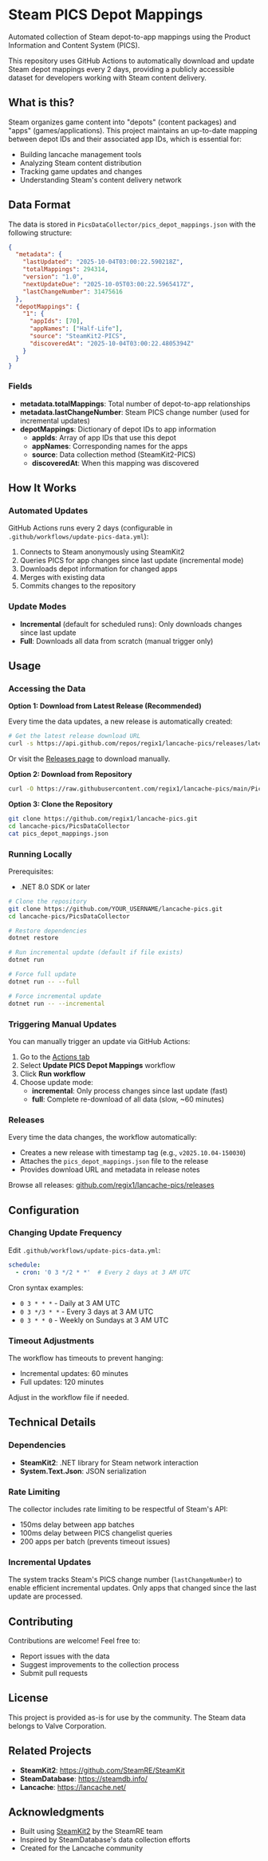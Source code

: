 # Steam PICS Depot Mappings

Automated collection of Steam depot-to-app mappings using the Product Information and Content System (PICS).

This repository uses GitHub Actions to automatically download and update Steam depot mappings every 2 days, providing a publicly accessible dataset for developers working with Steam content delivery.

## What is this?

Steam organizes game content into "depots" (content packages) and "apps" (games/applications). This project maintains an up-to-date mapping between depot IDs and their associated app IDs, which is essential for:

- Building lancache management tools
- Analyzing Steam content distribution
- Tracking game updates and changes
- Understanding Steam's content delivery network

## Data Format

The data is stored in `PicsDataCollector/pics_depot_mappings.json` with the following structure:

```json
{
  "metadata": {
    "lastUpdated": "2025-10-04T03:00:22.590218Z",
    "totalMappings": 294314,
    "version": "1.0",
    "nextUpdateDue": "2025-10-05T03:00:22.5965417Z",
    "lastChangeNumber": 31475616
  },
  "depotMappings": {
    "1": {
      "appIds": [70],
      "appNames": ["Half-Life"],
      "source": "SteamKit2-PICS",
      "discoveredAt": "2025-10-04T03:00:22.4805394Z"
    }
  }
}
```

### Fields

- **metadata.totalMappings**: Total number of depot-to-app relationships
- **metadata.lastChangeNumber**: Steam PICS change number (used for incremental updates)
- **depotMappings**: Dictionary of depot IDs to app information
  - **appIds**: Array of app IDs that use this depot
  - **appNames**: Corresponding names for the apps
  - **source**: Data collection method (SteamKit2-PICS)
  - **discoveredAt**: When this mapping was discovered

## How It Works

### Automated Updates

GitHub Actions runs every 2 days (configurable in `.github/workflows/update-pics-data.yml`):

1. Connects to Steam anonymously using SteamKit2
2. Queries PICS for app changes since last update (incremental mode)
3. Downloads depot information for changed apps
4. Merges with existing data
5. Commits changes to the repository

### Update Modes

- **Incremental** (default for scheduled runs): Only downloads changes since last update
- **Full**: Downloads all data from scratch (manual trigger only)

## Usage

### Accessing the Data

**Option 1: Download from Latest Release (Recommended)**

Every time the data updates, a new release is automatically created:

```bash
# Get the latest release download URL
curl -s https://api.github.com/repos/regix1/lancache-pics/releases/latest | jq -r '.assets[0].browser_download_url' | xargs curl -LO
```

Or visit the [Releases page](https://github.com/regix1/lancache-pics/releases/latest) to download manually.

**Option 2: Download from Repository**

```bash
curl -O https://raw.githubusercontent.com/regix1/lancache-pics/main/PicsDataCollector/pics_depot_mappings.json
```

**Option 3: Clone the Repository**

```bash
git clone https://github.com/regix1/lancache-pics.git
cd lancache-pics/PicsDataCollector
cat pics_depot_mappings.json
```

### Running Locally

Prerequisites:
- .NET 8.0 SDK or later

```bash
# Clone the repository
git clone https://github.com/YOUR_USERNAME/lancache-pics.git
cd lancache-pics/PicsDataCollector

# Restore dependencies
dotnet restore

# Run incremental update (default if file exists)
dotnet run

# Force full update
dotnet run -- --full

# Force incremental update
dotnet run -- --incremental
```

### Triggering Manual Updates

You can manually trigger an update via GitHub Actions:

1. Go to the [Actions tab](https://github.com/regix1/lancache-pics/actions)
2. Select **Update PICS Depot Mappings** workflow
3. Click **Run workflow**
4. Choose update mode:
   - **incremental**: Only process changes since last update (fast)
   - **full**: Complete re-download of all data (slow, ~60 minutes)

### Releases

Every time the data changes, the workflow automatically:
- Creates a new release with timestamp tag (e.g., `v2025.10.04-150030`)
- Attaches the `pics_depot_mappings.json` file to the release
- Provides download URL and metadata in release notes

Browse all releases: [github.com/regix1/lancache-pics/releases](https://github.com/regix1/lancache-pics/releases)

## Configuration

### Changing Update Frequency

Edit `.github/workflows/update-pics-data.yml`:

```yaml
schedule:
  - cron: '0 3 */2 * *'  # Every 2 days at 3 AM UTC
```

Cron syntax examples:
- `0 3 * * *` - Daily at 3 AM UTC
- `0 3 */3 * *` - Every 3 days at 3 AM UTC
- `0 3 * * 0` - Weekly on Sundays at 3 AM UTC

### Timeout Adjustments

The workflow has timeouts to prevent hanging:
- Incremental updates: 60 minutes
- Full updates: 120 minutes

Adjust in the workflow file if needed.

## Technical Details

### Dependencies

- **SteamKit2**: .NET library for Steam network interaction
- **System.Text.Json**: JSON serialization

### Rate Limiting

The collector includes rate limiting to be respectful of Steam's API:
- 150ms delay between app batches
- 100ms delay between PICS changelist queries
- 200 apps per batch (prevents timeout issues)

### Incremental Updates

The system tracks Steam's PICS change number (`lastChangeNumber`) to enable efficient incremental updates. Only apps that changed since the last update are processed.

## Contributing

Contributions are welcome! Feel free to:

- Report issues with the data
- Suggest improvements to the collection process
- Submit pull requests

## License

This project is provided as-is for use by the community. The Steam data belongs to Valve Corporation.

## Related Projects

- **SteamKit2**: https://github.com/SteamRE/SteamKit
- **SteamDatabase**: https://steamdb.info/
- **Lancache**: https://lancache.net/

## Acknowledgments

- Built using [SteamKit2](https://github.com/SteamRE/SteamKit) by the SteamRE team
- Inspired by SteamDatabase's data collection efforts
- Created for the Lancache community
